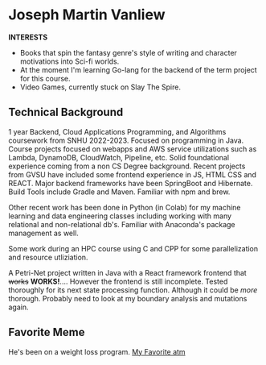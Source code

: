 # Joseph Martin Vanliew

**INTERESTS**
* Books that spin the fantasy genre's style of writing and character motivations into Sci-fi worlds. 
* At the moment I'm learning Go-lang for the backend of the term project for this course.
* Video Games, currently stuck on Slay The Spire.

## Technical Background

1 year Backend, Cloud Applications Programming, and Algorithms coursework from SNHU 2022-2023. Focused on
programming in Java. Course projects focused on webapps and AWS service utilizations such as
Lambda, DynamoDB, CloudWatch, Pipeline, etc. Solid foundational experience coming from a non 
CS Degree background. Recent projects from GVSU have included some frontend experience in JS,
HTML CSS and REACT. Major backend frameworks have been SpringBoot and Hibernate. Build Tools include Gradle
and Maven. Familiar with npm and brew. 

Other recent work has been done in Python (in Colab) for my machine learning and data engineering classes including 
working with many relational and non-relational db's. Familiar with Anaconda's package management as well. 

Some work during an HPC course using C and CPP for some parallelization and resource utliziation. 

A Petri-Net project written in Java with a React framework frontend that ~~works~~ **WORKS!**.... However the frontend is still
incomplete. Tested thoroughly for its next state processing function. Although it could be *more* thorough. Probably
need to look at my boundary analysis and mutations again. 

## Favorite Meme

He's been on a weight loss program.
[My Favorite atm](https://i.chzbgr.com/full/9440777472/h972CA3E2/in-philadelphia-charlie-explaining-pepe-silvia-me-explaining-my-cat-why-he-cant-have-more-food)




